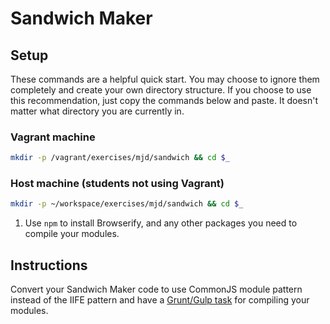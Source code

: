 # Sandwich Maker

## Setup

These commands are a helpful quick start. You may choose to ignore them completely and create your own directory structure. If you choose to use this recommendation, just copy the commands below and paste. It doesn't matter what directory you are currently in.

### Vagrant machine

```bash
mkdir -p /vagrant/exercises/mjd/sandwich && cd $_
```

### Host machine (students not using Vagrant)

```bash
mkdir -p ~/workspace/exercises/mjd/sandwich && cd $_
```

1. Use `npm` to install Browserify, and any other packages you need to compile your modules.

## Instructions

Convert your Sandwich Maker code to use CommonJS module pattern instead of the IIFE pattern and have a [Grunt/Gulp task](../resources/BROWSERIFY_GULPFILE.md) for compiling your modules.